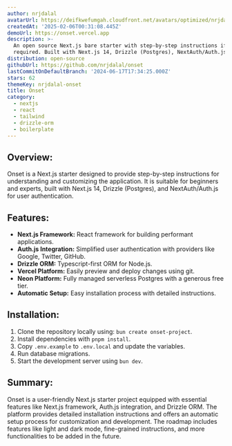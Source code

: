 ```yaml
---
author: nrjdalal
avatarUrl: https://deifkwefumgah.cloudfront.net/avatars/optimized/nrjdalal-onset-avatar-128.webp
createdAt: '2025-02-06T00:31:08.445Z'
demoUrl: https://onset.vercel.app
description: >-
  An open source Next.js bare starter with step-by-step instructions if
  required. Built with Next.js 14, Drizzle (Postgres), NextAuth/Auth.js.
distribution: open-source
githubUrl: https://github.com/nrjdalal/onset
lastCommitOnDefaultBranch: '2024-06-17T17:34:25.000Z'
stars: 62
themeKey: nrjdalal-onset
title: Onset
category:
  - nextjs
  - react
  - tailwind
  - drizzle-orm
  - boilerplate
---
```

## Overview:
Onset is a Next.js starter designed to provide step-by-step instructions for understanding and customizing the application. It is suitable for beginners and experts, built with Next.js 14, Drizzle (Postgres), and NextAuth/Auth.js for user authentication.

## Features:
- **Next.js Framework:** React framework for building performant applications.
- **Auth.js Integration:** Simplified user authentication with providers like Google, Twitter, GitHub.
- **Drizzle ORM:** Typescript-first ORM for Node.js.
- **Vercel Platform:** Easily preview and deploy changes using git.
- **Neon Platform:** Fully managed serverless Postgres with a generous free tier.
- **Automatic Setup:** Easy installation process with detailed instructions.

## Installation:
1. Clone the repository locally using: `bun create onset-project`.
2. Install dependencies with `pnpm install`.
3. Copy `.env.example` to `.env.local` and update the variables.
4. Run database migrations.
5. Start the development server using `bun dev`.

## Summary:
Onset is a user-friendly Next.js starter project equipped with essential features like Next.js framework, Auth.js integration, and Drizzle ORM. The platform provides detailed installation instructions and offers an automatic setup process for customization and development. The roadmap includes features like light and dark mode, fine-grained instructions, and more functionalities to be added in the future.